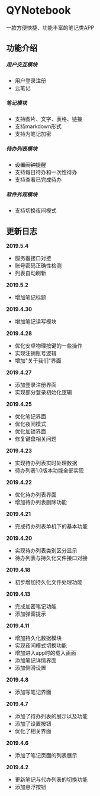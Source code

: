 # QYNotebook
一款方便快捷、功能丰富的笔记类APP

## 功能介绍

##### 用户交互模块
- 用户登录注册
- 云笔记

##### 笔记模块
- 支持图片、文字、表格、链接
- 支持markdown形式
- 支持为笔记加密

##### 待办列表模块
- ~~设置闹钟提醒~~
- 支持每日待办和一次性待办
- 支持查看已完成待办

##### 软件外观模块
- 支持切换夜间模式


## 更新日志

<b>2019.5.4</b>
- 服务器接口对接
- 账号密码正确性检测
- 列表自动刷新

<b>2019.5.2</b>
- 增加笔记标题

<b>2019.4.30</b>
- 增加笔记读写模块

<b>2019.4.28</b>
- 优化安卓物理按键的一些操作
- 实现注销账号逻辑
- 增加"关于我们"界面

<b>2019.4.27</b>
- 添加登录注册界面
- 实现部分登录初始化逻辑

<b>2019.4.25</b>
- 优化笔记界面
- 优化夜间模式
- 优化加锁界面
- 修复键盘相关问题

<b>2019.4.23</b>
- 实现待办列表实时处理数据
- 待办列表1.0版本功能全部实现

<b>2019.4.22</b>
- 优化待办列表界面
- 增加待办列表删除功能

<b>2019.4.21</b>
- 完成待办列表单机下的基本功能

<b>2019.4.20</b>
- 实现待办列表类别区分显示
- 待办列表与持久化文件接口对接

<b>2019.4.18</b>
- 初步增加持久化文件处理功能

<b>2019.4.13</b>
- 完成加密笔记功能
- 添加弹窗提示

<b>2019.4.11</b>
- 增加持久化数据模块
- 实现夜间模式切换功能
- 增加进入app时的载入画面
- 添加笔记详情界面
- 添加侧滑设置

<b>2019.4.8</b>
- 添加写笔记界面

<b>2019.4.7</b>  
- 添加了待办列表的展示以及功能
- 添加了设置按钮
- 优化了相关界面

<b>2019.4.6</b>  
- 添加了笔记页面的列表展示

<b>2019.4.2</b>  
- 更新笔记与代办列表的切换功能
- 添加悬浮按钮


